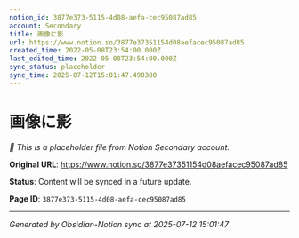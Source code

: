 ```yaml
---
notion_id: 3877e373-5115-4d08-aefa-cec95087ad85
account: Secondary
title: 画像に影
url: https://www.notion.so/3877e37351154d08aefacec95087ad85
created_time: 2022-05-08T23:54:00.000Z
last_edited_time: 2022-05-08T23:54:00.000Z
sync_status: placeholder
sync_time: 2025-07-12T15:01:47.498380
---
```


# 画像に影

*🔄 This is a placeholder file from Notion Secondary account.*

**Original URL**: https://www.notion.so/3877e37351154d08aefacec95087ad85

**Status**: Content will be synced in a future update.

**Page ID**: `3877e373-5115-4d08-aefa-cec95087ad85`

---

*Generated by Obsidian-Notion sync at 2025-07-12 15:01:47*
